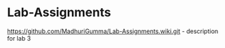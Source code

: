# Lab-Assignments

https://github.com/MadhuriGumma/Lab-Assignments.wiki.git - description for lab 3
